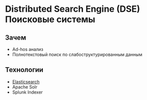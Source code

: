 # Distributed Search Engine (DSE) Поисковые системы

## Зачем

- Ad-hos анализ
- Полнотекстовый поиск по слабоструктурированным данным

## Технологии

- [Elasticsearch](../../technology/observability/monitoring/elk.md)
- Apache Solr
- Splunk Indexer

